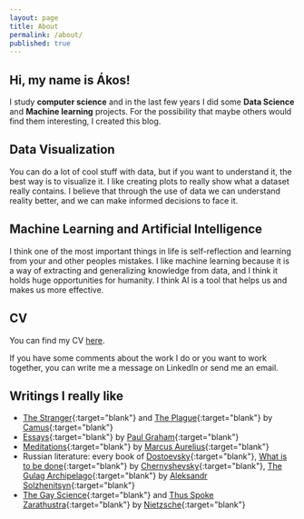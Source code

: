 ```yaml
---
layout: page
title: About
permalink: /about/
published: true
---
```


## Hi, my name is **Ákos**!


I study **computer science** and in the last few years I did some **Data Science** and **Machine learning** projects. For the possibility that maybe others would find them interesting, I created this blog.


## Data Visualization

You can do a lot of cool stuff with data, but if you want to understand it, the best way is to visualize it. I like creating plots to really show what a dataset really contains. I believe that through the use of data we can understand reality better, and we can make informed decisions to face it. 

## Machine Learning and Artificial Intelligence

I think one of the most important things in life is self-reflection and learning from your and other peoples mistakes. I like machine learning because it is a way of extracting and generalizing knowledge from data, and I think it holds huge opportunities for humanity. I think AI is a tool that helps us and makes us more effective. 

## CV

You can find my CV [here](https://drive.google.com/file/d/13eYzF1GK92WQcuYF7h4AIT3hgEshL7V2/view). 

If you have some comments about the work I do or you want to work together, you can write me a message on LinkedIn or send me an email.

## Writings I really like
- [The Stranger](https://en.wikipedia.org/wiki/The_Stranger_(Camus_novel)){:target="blank"} and [The Plague](https://en.wikipedia.org/wiki/The_Plague_(novel)){:target="blank"} by [Camus](https://en.wikipedia.org/wiki/Albert_Camus){:target="blank"}
- [Essays](https://www.paulgraham.com/articles.html){:target="blank"} by [Paul Graham](https://en.wikipedia.org/wiki/Paul_Graham_(programmer)){:target="blank"}
- [Meditations](https://en.wikipedia.org/wiki/Meditations){:target="blank"} by [Marcus Aurelius](https://en.wikipedia.org/wiki/Marcus_Aurelius){:target="blank"}
- Russian literature: every book of [Dostoevsky](https://en.wikipedia.org/wiki/Fyodor_Dostoevsky){:target="blank"}, [What is to be done](https://en.wikipedia.org/wiki/What_Is_to_Be_Done%3F_(novel)){:target="blank"} by [Chernyshevsky](https://en.wikipedia.org/wiki/Nikolay_Chernyshevsky){:target="blank"}, [The Gulag Archipelago](https://en.wikipedia.org/wiki/The_Gulag_Archipelago){:target="blank"} by [Aleksandr Solzhenitsyn](https://en.wikipedia.org/wiki/Aleksandr_Solzhenitsyn){:target="blank"}
- [The Gay Science](https://en.wikipedia.org/wiki/The_Gay_Science){:target="blank"} and [Thus Spoke Zarathustra](https://en.wikipedia.org/wiki/Thus_Spoke_Zarathustra){:target="blank"} by [Nietzsche](https://en.wikipedia.org/wiki/Friedrich_Nietzsche){:target="blank"}

